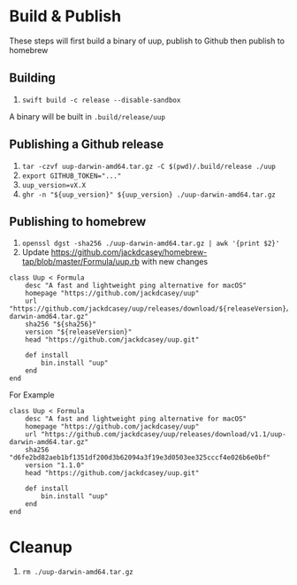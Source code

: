 # Build & Publish

These steps will first build a binary of uup, publish to Github then publish to homebrew

## Building

1. `swift build -c release --disable-sandbox`

A binary will be built in `.build/release/uup`

## Publishing a Github release

1. `tar -czvf uup-darwin-amd64.tar.gz -C $(pwd)/.build/release ./uup`
1. `export GITHUB_TOKEN="..."`
1. `uup_version=vX.X`
1. `ghr -n "${uup_version}" ${uup_version} ./uup-darwin-amd64.tar.gz`

## Publishing to homebrew

1. `openssl dgst -sha256 ./uup-darwin-amd64.tar.gz | awk '{print $2}'`
1. Update https://github.com/jackdcasey/homebrew-tap/blob/master/Formula/uup.rb with new changes

```
class Uup < Formula
    desc "A fast and lightweight ping alternative for macOS"
    homepage "https://github.com/jackdcasey/uup"
    url "https://github.com/jackdcasey/uup/releases/download/${releaseVersion}/uup-darwin-amd64.tar.gz"
    sha256 "${sha256}"
    version "${releaseVersion}"
    head "https://github.com/jackdcasey/uup.git"

    def install
        bin.install "uup"
    end
end
```

For Example
```
class Uup < Formula
    desc "A fast and lightweight ping alternative for macOS"
    homepage "https://github.com/jackdcasey/uup"
    url "https://github.com/jackdcasey/uup/releases/download/v1.1/uup-darwin-amd64.tar.gz"
    sha256 "d6fe2bd82aeb1bf1351df200d3b62094a3f19e3d0503ee325cccf4e026b6e0bf"
    version "1.1.0"
    head "https://github.com/jackdcasey/uup.git"

    def install
        bin.install "uup"
    end
end
```

# Cleanup

1. `rm ./uup-darwin-amd64.tar.gz`